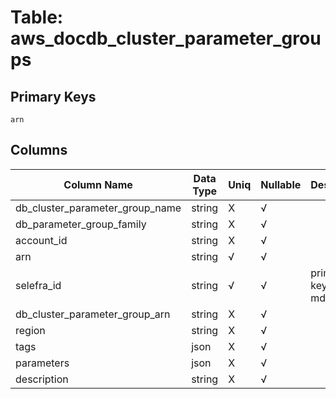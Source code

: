 # Table: aws_docdb_cluster_parameter_groups

## Primary Keys 

```
arn
```


## Columns 

|  Column Name   |  Data Type  | Uniq | Nullable | Description | 
|  ----  | ----  | ----  | ----  | ---- | 
| db_cluster_parameter_group_name | string | X | √ |  | 
| db_parameter_group_family | string | X | √ |  | 
| account_id | string | X | √ |  | 
| arn | string | √ | √ |  | 
| selefra_id | string | √ | √ | primary keys value md5 | 
| db_cluster_parameter_group_arn | string | X | √ |  | 
| region | string | X | √ |  | 
| tags | json | X | √ |  | 
| parameters | json | X | √ |  | 
| description | string | X | √ |  | 


